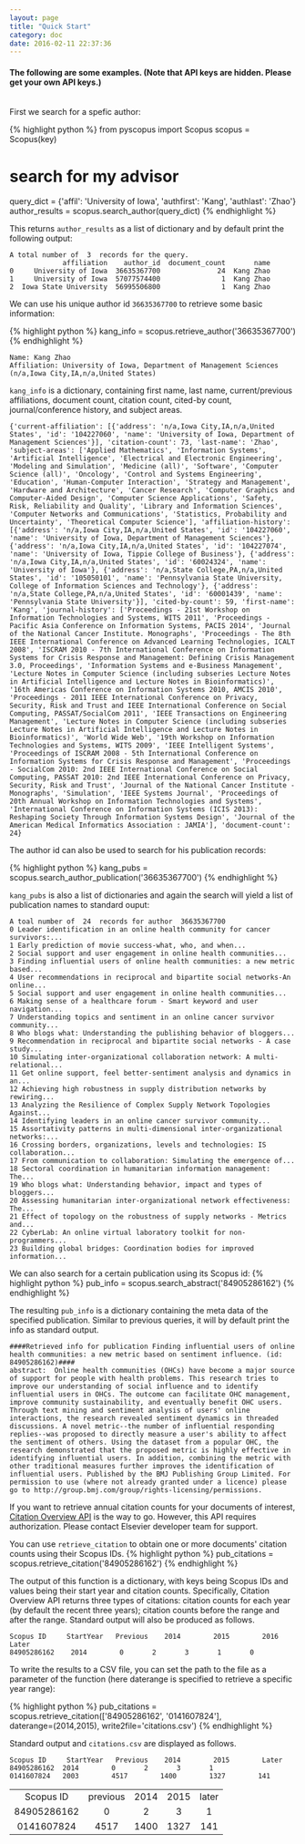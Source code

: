 ```yaml
---
layout: page
title: "Quick Start"
category: doc
date: 2016-02-11 22:37:36
---
```


#### The following are some examples. (Note that API keys are hidden. Please get your own API keys.)

<br>
First we search for a spefic author:

{% highlight python %}
from pyscopus import Scopus
scopus = Scopus(key)
# search for my advisor
query_dict = {'affil': 'University of Iowa', 'authfirst': 'Kang', 'authlast': 'Zhao'}
author_results = scopus.search_author(query_dict)
{% endhighlight %}

This returns `author_results` as a list of dictionary and by default print the following output: 
<pre><code>A total number of  3  records for the query.
             affiliation    author_id  document_count       name
0     University of Iowa  36635367700              24  Kang Zhao
1     University of Iowa  57077574400               1  Kang Zhao
2  Iowa State University  56995506800               1  Kang Zhao
</code></pre>


We can use his unique author id `36635367700` to retrieve some basic information:

{% highlight python %}
kang_info = scopus.retrieve_author('36635367700')
{% endhighlight %}

<pre><code>Name: Kang Zhao
Affiliation: University of Iowa, Department of Management Sciences (n/a,Iowa City,IA,n/a,United States)
</code></pre>

`kang_info` is a dictionary, containing first name, last name, current/previous affiliations, document count, citation count, cited-by count, journal/conference history, and subject areas.
<pre class='longoutput'><code>{'current-affiliation': [{'address': 'n/a,Iowa City,IA,n/a,United States', 'id': '104227060', 'name': 'University of Iowa, Department of Management Sciences'}], 'citation-count': 73, 'last-name': 'Zhao', 'subject-areas': ['Applied Mathematics', 'Information Systems', 'Artificial Intelligence', 'Electrical and Electronic Engineering', 'Modeling and Simulation', 'Medicine (all)', 'Software', 'Computer Science (all)', 'Oncology', 'Control and Systems Engineering', 'Education', 'Human-Computer Interaction', 'Strategy and Management', 'Hardware and Architecture', 'Cancer Research', 'Computer Graphics and Computer-Aided Design', 'Computer Science Applications', 'Safety, Risk, Reliability and Quality', 'Library and Information Sciences', 'Computer Networks and Communications', 'Statistics, Probability and Uncertainty', 'Theoretical Computer Science'], 'affiliation-history': [{'address': 'n/a,Iowa City,IA,n/a,United States', 'id': '104227060', 'name': 'University of Iowa, Department of Management Sciences'}, {'address': 'n/a,Iowa City,IA,n/a,United States', 'id': '104227074', 'name': 'University of Iowa, Tippie College of Business'}, {'address': 'n/a,Iowa City,IA,n/a,United States', 'id': '60024324', 'name': 'University of Iowa'}, {'address': 'n/a,State College,PA,n/a,United States', 'id': '105050101', 'name': 'Pennsylvania State University, College of Information Sciences and Technology'}, {'address': 'n/a,State College,PA,n/a,United States', 'id': '60001439', 'name': 'Pennsylvania State University'}], 'cited-by-count': 59, 'first-name': 'Kang', 'journal-history': ['Proceedings - 21st Workshop on Information Technologies and Systems, WITS 2011', 'Proceedings - Pacific Asia Conference on Information Systems, PACIS 2014', 'Journal of the National Cancer Institute. Monographs', 'Proceedings - The 8th IEEE International Conference on Advanced Learning Technologies, ICALT 2008', 'ISCRAM 2010 - 7th International Conference on Information Systems for Crisis Response and Management: Defining Crisis Management 3.0, Proceedings', 'Information Systems and e-Business Management', 'Lecture Notes in Computer Science (including subseries Lecture Notes in Artificial Intelligence and Lecture Notes in Bioinformatics)', '16th Americas Conference on Information Systems 2010, AMCIS 2010', 'Proceedings - 2011 IEEE International Conference on Privacy, Security, Risk and Trust and IEEE International Conference on Social Computing, PASSAT/SocialCom 2011', 'IEEE Transactions on Engineering Management', 'Lecture Notes in Computer Science (including subseries Lecture Notes in Artificial Intelligence and Lecture Notes in Bioinformatics)', 'World Wide Web', '19th Workshop on Information Technologies and Systems, WITS 2009', 'IEEE Intelligent Systems', 'Proceedings of ISCRAM 2008 - 5th International Conference on Information Systems for Crisis Response and Management', 'Proceedings - SocialCom 2010: 2nd IEEE International Conference on Social Computing, PASSAT 2010: 2nd IEEE International Conference on Privacy, Security, Risk and Trust', 'Journal of the National Cancer Institute - Monographs', 'Simulation', 'IEEE Systems Journal', 'Proceedings of 20th Annual Workshop on Information Technologies and Systems', 'International Conference on Information Systems (ICIS 2013): Reshaping Society Through Information Systems Design', 'Journal of the American Medical Informatics Association : JAMIA'], 'document-count': 24}
</code></pre>

The author id can also be used to search for his publication records:

{% highlight python %}
kang_pubs = scopus.search_author_publication('36635367700')
{% endhighlight %}

`kang_pubs` is also a list of dictionaries and again the search will yield a list of publication names to standard ouput:
<pre class='longoutput'><code>A toal number of  24  records for author  36635367700
0 Leader identification in an online health community for cancer survivors:...
1 Early prediction of movie success-what, who, and when...
2 Social support and user engagement in online health communities...
3 Finding influential users of online health communities: a new metric based...
4 User recommendations in reciprocal and bipartite social networks-An online...
5 Social support and user engagement in online health communities...
6 Making sense of a healthcare forum - Smart keyword and user navigation...
7 Understanding topics and sentiment in an online cancer survivor community...
8 Who blogs what: Understanding the publishing behavior of bloggers...
9 Recommendation in reciprocal and bipartite social networks - A case study...
10 Simulating inter-organizational collaboration network: A multi-relational...
11 Get online support, feel better-sentiment analysis and dynamics in an...
12 Achieving high robustness in supply distribution networks by rewiring...
13 Analyzing the Resilience of Complex Supply Network Topologies Against...
14 Identifying leaders in an online cancer survivor community...
15 Assortativity patterns in multi-dimensional inter-organizational networks:...
16 Crossing borders, organizations, levels and technologies: IS collaboration...
17 From communication to collaboration: Simulating the emergence of...
18 Sectoral coordination in humanitarian information management: The...
19 Who blogs what: Understanding behavior, impact and types of bloggers...
20 Assessing humanitarian inter-organizational network effectiveness: The...
21 Effect of topology on the robustness of supply networks - Metrics and...
22 CyberLab: An online virtual laboratory toolkit for non-programmers...
23 Building global bridges: Coordination bodies for improved information...
</code></pre>

We can also search for a certain publication using its Scopus id:
{% highlight python %}
pub_info = scopus.search_abstract('84905286162')
{% endhighlight %}

The resulting `pub_info` is a dictionary containing the meta data of the specified publication. Similar to previous queries, it will by default print the info as standard output.

<pre class='longoutput'><code>####Retrieved info for publication Finding influential users of online health communities: a new metric based on sentiment influence. (id: 84905286162)####
abstract:  Online health communities (OHCs) have become a major source of support for people with health problems. This research tries to improve our understanding of social influence and to identify influential users in OHCs. The outcome can facilitate OHC management, improve community sustainability, and eventually benefit OHC users. Through text mining and sentiment analysis of users' online interactions, the research revealed sentiment dynamics in threaded discussions. A novel metric--the number of influential responding replies--was proposed to directly measure a user's ability to affect the sentiment of others. Using the dataset from a popular OHC, the research demonstrated that the proposed metric is highly effective in identifying influential users. In addition, combining the metric with other traditional measures further improves the identification of influential users. Published by the BMJ Publishing Group Limited. For permission to use (where not already granted under a licence) please go to http://group.bmj.com/group/rights-licensing/permissions.</code></pre>

If you want to retrieve annual citation counts for your documents of interest, <a href="http://api.elsevier.com/documentation/AbstractCitationAPI.wadl" target="_blank">Citation Overview API</a> is the way to go. However, this API requires authorization. Please contact Elsevier developer team for support.

You can use `retrieve_citation` to obtain one or more documents' citation counts using their Scopus IDs. 
{% highlight python %}
pub_citations = scopus.retrieve_citation('84905286162')
{% endhighlight %}

The output of this function is a dictionary, with keys being Scopus IDs and values being their start year and citation counts. Specifically, Citation Overview API returns three types of citations: citation counts for each year (by default the recent three years); citation counts before the range and after the range. Standard output will also be produced as follows.
<pre><code>Scopus ID     StartYear   Previous    2014        2015        2016        Later
84905286162    2014        0       2       3       1       0
</code></pre>

To write the results to a CSV file, you can set the path to the file as a parameter of the function (here daterange is specified to retrieve a specific year range):

{% highlight python %}
pub_citations = scopus.retrieve_citation(['84905286162', '0141607824'],\
     daterange=(2014,2015), write2file='citations.csv')
{% endhighlight %}

Standard output and `citations.csv` are displayed as follows.

<pre><code>Scopus ID     StartYear   Previous    2014        2015        Later
84905286162  2014        0       2       3       1
0141607824   2003        4517        1400        1327        141
</code></pre>

<table class="table table-bordered table-hover table-condensed">
<tbody><tr><td align="center">Scopus ID</td>
<td align="center">previous</td>
<td align="center">2014</td>
<td align="center">2015</td>
<td align="center">later</td>
</tr>
<tr><td align="center">84905286162</td>
<td align="center">0</td>
<td align="center">2</td>
<td align="center">3</td>
<td align="center">1</td>
</tr>
<tr><td align="center">0141607824</td>
<td align="center">4517</td>
<td align="center">1400</td>
<td align="center">1327</td>
<td align="center">141</td>
</tr>
</tbody></table>

